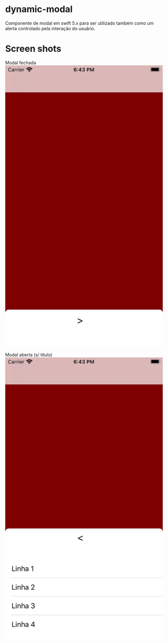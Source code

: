 # dynamic-modal
Componente de modal em swift 5.x para ser utilizado também como um alerta controlado pela interação do usuário.

# Screen shots

Modal fechada
![](snapshots/modal-closed.png)


Modal aberta (s/ título)
![](snapshots/modal-openned-no-title-no-background.png)
